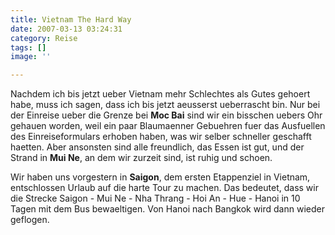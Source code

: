 ```yaml
---
title: Vietnam The Hard Way
date: 2007-03-13 03:24:31
category: Reise
tags: []
image: ''

---
```


Nachdem ich bis jetzt ueber Vietnam mehr Schlechtes als Gutes gehoert habe, muss ich sagen, dass ich bis jetzt aeusserst ueberrascht bin. Nur bei der Einreise ueber die Grenze bei **Moc Bai** sind wir ein bisschen uebers Ohr gehauen worden, weil ein paar Blaumaenner Gebuehren fuer das Ausfuellen des Einreiseformulars erhoben haben, was wir selber schneller geschafft haetten. Aber ansonsten sind alle freundlich, das Essen ist gut, und der Strand in **Mui Ne**, an dem wir zurzeit sind, ist ruhig und schoen.  

  

Wir haben uns vorgestern in **Saigon**, dem ersten Etappenziel in Vietnam, entschlossen Urlaub auf die harte Tour zu machen. Das bedeutet, dass wir die Strecke Saigon - Mui Ne - Nha Thrang - Hoi An - Hue - Hanoi in 10 Tagen mit dem Bus bewaeltigen. Von Hanoi nach Bangkok wird dann wieder geflogen.
